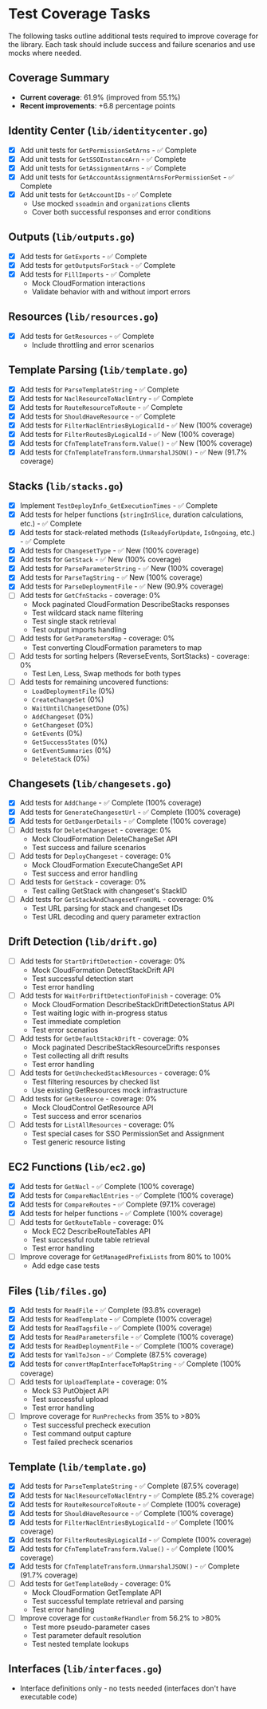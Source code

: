 # Test Coverage Tasks

The following tasks outline additional tests required to improve coverage for the library. Each task should include success and failure scenarios and use mocks where needed.

## Coverage Summary
- **Current coverage**: 61.9% (improved from 55.1%)
- **Recent improvements**: +6.8 percentage points

## Identity Center (`lib/identitycenter.go`)
- [x] Add unit tests for `GetPermissionSetArns` - ✅ Complete
- [x] Add unit tests for `GetSSOInstanceArn` - ✅ Complete
- [x] Add unit tests for `GetAssignmentArns` - ✅ Complete
- [x] Add unit tests for `GetAccountAssignmentArnsForPermissionSet` - ✅ Complete
- [x] Add unit tests for `GetAccountIDs` - ✅ Complete
  - Use mocked `ssoadmin` and `organizations` clients
  - Cover both successful responses and error conditions

## Outputs (`lib/outputs.go`)
- [x] Add tests for `GetExports` - ✅ Complete
- [x] Add tests for `getOutputsForStack` - ✅ Complete
- [x] Add tests for `FillImports` - ✅ Complete
  - Mock CloudFormation interactions
  - Validate behavior with and without import errors

## Resources (`lib/resources.go`)
- [x] Add tests for `GetResources` - ✅ Complete
  - Include throttling and error scenarios

## Template Parsing (`lib/template.go`)
- [x] Add tests for `ParseTemplateString` - ✅ Complete
- [x] Add tests for `NaclResourceToNaclEntry` - ✅ Complete
- [x] Add tests for `RouteResourceToRoute` - ✅ Complete
- [x] Add tests for `ShouldHaveResource` - ✅ Complete
- [x] Add tests for `FilterNaclEntriesByLogicalId` - ✅ New (100% coverage)
- [x] Add tests for `FilterRoutesByLogicalId` - ✅ New (100% coverage)
- [x] Add tests for `CfnTemplateTransform.Value()` - ✅ New (100% coverage)
- [x] Add tests for `CfnTemplateTransform.UnmarshalJSON()` - ✅ New (91.7% coverage)

## Stacks (`lib/stacks.go`)
- [x] Implement `TestDeployInfo_GetExecutionTimes` - ✅ Complete
- [x] Add tests for helper functions (`stringInSlice`, duration calculations, etc.) - ✅ Complete
- [x] Add tests for stack-related methods (`IsReadyForUpdate`, `IsOngoing`, etc.) - ✅ Complete
- [x] Add tests for `ChangesetType` - ✅ New (100% coverage)
- [x] Add tests for `GetStack` - ✅ New (100% coverage)
- [x] Add tests for `ParseParameterString` - ✅ New (100% coverage)
- [x] Add tests for `ParseTagString` - ✅ New (100% coverage)
- [x] Add tests for `ParseDeploymentFile` - ✅ New (90.9% coverage)
- [ ] Add tests for `GetCfnStacks` - coverage: 0%
  - Mock paginated CloudFormation DescribeStacks responses
  - Test wildcard stack name filtering
  - Test single stack retrieval
  - Test output imports handling
- [ ] Add tests for `GetParametersMap` - coverage: 0%
  - Test converting CloudFormation parameters to map
- [ ] Add tests for sorting helpers (ReverseEvents, SortStacks) - coverage: 0%
  - Test Len, Less, Swap methods for both types
- [ ] Add tests for remaining uncovered functions:
  - `LoadDeploymentFile` (0%)
  - `CreateChangeSet` (0%)
  - `WaitUntilChangesetDone` (0%)
  - `AddChangeset` (0%)
  - `GetChangeset` (0%)
  - `GetEvents` (0%)
  - `GetSuccessStates` (0%)
  - `GetEventSummaries` (0%)
  - `DeleteStack` (0%)

## Changesets (`lib/changesets.go`)
- [x] Add tests for `AddChange` - ✅ Complete (100% coverage)
- [x] Add tests for `GenerateChangesetUrl` - ✅ Complete (100% coverage)
- [x] Add tests for `GetDangerDetails` - ✅ Complete (100% coverage)
- [ ] Add tests for `DeleteChangeset` - coverage: 0%
  - Mock CloudFormation DeleteChangeSet API
  - Test success and failure scenarios
- [ ] Add tests for `DeployChangeset` - coverage: 0%
  - Mock CloudFormation ExecuteChangeSet API
  - Test success and error handling
- [ ] Add tests for `GetStack` - coverage: 0%
  - Test calling GetStack with changeset's StackID
- [ ] Add tests for `GetStackAndChangesetFromURL` - coverage: 0%
  - Test URL parsing for stack and changeset IDs
  - Test URL decoding and query parameter extraction

## Drift Detection (`lib/drift.go`)
- [ ] Add tests for `StartDriftDetection` - coverage: 0%
  - Mock CloudFormation DetectStackDrift API
  - Test successful detection start
  - Test error handling
- [ ] Add tests for `WaitForDriftDetectionToFinish` - coverage: 0%
  - Mock CloudFormation DescribeStackDriftDetectionStatus API
  - Test waiting logic with in-progress status
  - Test immediate completion
  - Test error scenarios
- [ ] Add tests for `GetDefaultStackDrift` - coverage: 0%
  - Mock paginated DescribeStackResourceDrifts responses
  - Test collecting all drift results
  - Test error handling
- [ ] Add tests for `GetUncheckedStackResources` - coverage: 0%
  - Test filtering resources by checked list
  - Use existing GetResources mock infrastructure
- [ ] Add tests for `GetResource` - coverage: 0%
  - Mock CloudControl GetResource API
  - Test success and error scenarios
- [ ] Add tests for `ListAllResources` - coverage: 0%
  - Test special cases for SSO PermissionSet and Assignment
  - Test generic resource listing

## EC2 Functions (`lib/ec2.go`)
- [x] Add tests for `GetNacl` - ✅ Complete (100% coverage)
- [x] Add tests for `CompareNaclEntries` - ✅ Complete (100% coverage)
- [x] Add tests for `CompareRoutes` - ✅ Complete (97.1% coverage)
- [x] Add tests for helper functions - ✅ Complete (100% coverage)
- [ ] Add tests for `GetRouteTable` - coverage: 0%
  - Mock EC2 DescribeRouteTables API
  - Test successful route table retrieval
  - Test error handling
- [ ] Improve coverage for `GetManagedPrefixLists` from 80% to 100%
  - Add edge case tests

## Files (`lib/files.go`)
- [x] Add tests for `ReadFile` - ✅ Complete (93.8% coverage)
- [x] Add tests for `ReadTemplate` - ✅ Complete (100% coverage)
- [x] Add tests for `ReadTagsfile` - ✅ Complete (100% coverage)
- [x] Add tests for `ReadParametersfile` - ✅ Complete (100% coverage)
- [x] Add tests for `ReadDeploymentFile` - ✅ Complete (100% coverage)
- [x] Add tests for `YamlToJson` - ✅ Complete (87.5% coverage)
- [x] Add tests for `convertMapInterfaceToMapString` - ✅ Complete (100% coverage)
- [ ] Add tests for `UploadTemplate` - coverage: 0%
  - Mock S3 PutObject API
  - Test successful upload
  - Test error handling
- [ ] Improve coverage for `RunPrechecks` from 35% to >80%
  - Test successful precheck execution
  - Test command output capture
  - Test failed precheck scenarios

## Template (`lib/template.go`)
- [x] Add tests for `ParseTemplateString` - ✅ Complete (87.5% coverage)
- [x] Add tests for `NaclResourceToNaclEntry` - ✅ Complete (85.2% coverage)
- [x] Add tests for `RouteResourceToRoute` - ✅ Complete (100% coverage)
- [x] Add tests for `ShouldHaveResource` - ✅ Complete (100% coverage)
- [x] Add tests for `FilterNaclEntriesByLogicalId` - ✅ Complete (100% coverage)
- [x] Add tests for `FilterRoutesByLogicalId` - ✅ Complete (100% coverage)
- [x] Add tests for `CfnTemplateTransform.Value()` - ✅ Complete (100% coverage)
- [x] Add tests for `CfnTemplateTransform.UnmarshalJSON()` - ✅ Complete (91.7% coverage)
- [ ] Add tests for `GetTemplateBody` - coverage: 0%
  - Mock CloudFormation GetTemplate API
  - Test successful template retrieval and parsing
  - Test error handling
- [ ] Improve coverage for `customRefHandler` from 56.2% to >80%
  - Test more pseudo-parameter cases
  - Test parameter default resolution
  - Test nested template lookups

## Interfaces (`lib/interfaces.go`)
- Interface definitions only - no tests needed (interfaces don't have executable code)

